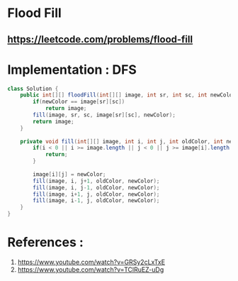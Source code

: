 # Flood Fill
## https://leetcode.com/problems/flood-fill



# Implementation : DFS
```java
class Solution {
    public int[][] floodFill(int[][] image, int sr, int sc, int newColor) {
        if(newColor == image[sr][sc])
            return image;
        fill(image, sr, sc, image[sr][sc], newColor);
        return image;
    }
    
    private void fill(int[][] image, int i, int j, int oldColor, int newColor){
        if(i < 0 || i >= image.length || j < 0 || j >= image[i].length || image[i][j] != oldColor){
            return;
        }
        
        image[i][j] = newColor;
        fill(image, i, j+1, oldColor, newColor);
        fill(image, i, j-1, oldColor, newColor);
        fill(image, i+1, j, oldColor, newColor);
        fill(image, i-1, j, oldColor, newColor);
    }
}
```


# References :
1. https://www.youtube.com/watch?v=GRSy2cLxTxE
2. https://www.youtube.com/watch?v=TClRuEZ-uDg
